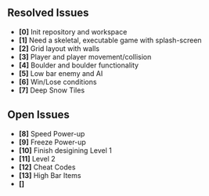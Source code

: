 ## Resolved Issues ##
- **[0]** Init repository and workspace
- **[1]** Need a skeletal, executable game with splash-screen
- **[2]** Grid layout with walls
- **[3]** Player and player movement/collision
- **[4]** Boulder and boulder functionality
- **[5]** Low bar enemy and AI
- **[6]** Win/Lose conditions
- **[7]** Deep Snow Tiles

## Open Issues ##
- **[8]** Speed Power-up
- **[9]** Freeze Power-up
- **[10]** Finish desigining Level 1
- **[11]** Level 2
- **[12]** Cheat Codes
- **[13]** High Bar Items
- **[]** 

